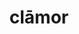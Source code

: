 ---
title: clāmor
meaning: ruckuss, hubbub
ch: 5
pos: nounthird
genitive: clāmoris
abbgender: m.
abbgender2: masc.
gender: masculine
declension: third
---